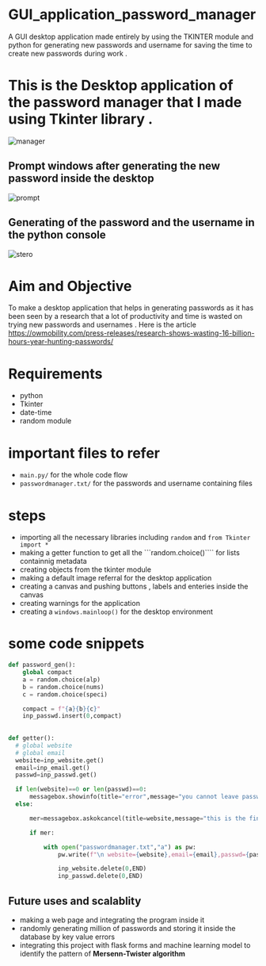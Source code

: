 # GUI_application_password_manager
A GUI desktop application made entirely by using the TKINTER module and python for generating new passwords and username for saving the time to create new passwords during work .

# This is the Desktop application of the password manager that I made using Tkinter library . 

![manager](https://pbs.twimg.com/media/Ey90b8pW8AE7S54?format=jpg&name=medium)

## Prompt windows after generating the new password inside the desktop
![prompt](https://pbs.twimg.com/media/Ey90b8rXIAEEYdT?format=png&name=small)

## Generating of the password and the username in the python console 
![stero](https://pbs.twimg.com/media/Ey90b9PWQAMJtLs?format=png&name=900x900)

# Aim and Objective 
 To make a desktop application that helps in generating passwords as it has been seen by a research that a lot of productivity and time is wasted on trying new passwords and usernames .
 Here is the article https://owmobility.com/press-releases/research-shows-wasting-16-billion-hours-year-hunting-passwords/
 
# Requirements 
  - python 
  - Tkinter 
  - date-time 
  - random module 
  
# important files to refer
  - ```main.py/``` for the whole code flow
  - ```passwordmanager.txt/``` for the passwords and username containing files 
  
# steps 

 - importing all the necessary libraries including ```random``` and ```from Tkinter import *```
 - making a getter function to get all the ```random.choice()```` for lists containnig metadata
 - creating objects from the tkinter module 
 - making a default image referral for the desktop application 
 - creating a canvas and pushing buttons , labels and enteries inside the canvas
 - creating warnings for the application
 - creating a ```windows.mainloop()``` for the desktop environment
 
 
# some code snippets

  ```python
  def password_gen():
      global compact
      a = random.choice(alp)
      b = random.choice(nums)
      c = random.choice(speci)

      compact = f"{a}{b}{c}"
      inp_passwd.insert(0,compact)
      
      
def getter():
    # global website
    # global email
    website=inp_website.get()
    email=inp_email.get()
    passwd=inp_passwd.get()

    if len(website)==0 or len(passwd)==0:
        messagebox.showinfo(title="error",message="you cannot leave password or website  fields empty,do you wish to continue?")
    else:

        mer=messagebox.askokcancel(title=website,message="this is the final message , do you wish to continue",)

        if mer:

            with open("passwordmanager.txt","a") as pw:
                pw.write(f"\n website={website},email={email},passwd={passwd} \n")

                inp_website.delete(0,END)
                inp_passwd.delete(0,END)

```

## Future uses and scalablity

- making a web page and integrating the program inside it 
- randomly generating million of passwords and storing it inside the database by key value errors 
- integrating this project with flask forms and machine learning model to identify the pattern of **Mersenn-Twister algorithm**
      
      
      

 




 
  
 
 
